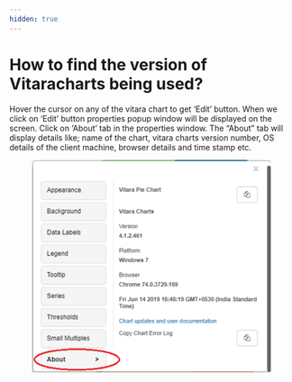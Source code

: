 ```yaml
---
hidden: true
---
```


# How to find the version of Vitaracharts being used?

Hover the cursor on any of the vitara chart to get ‘Edit’ button. When we click on ‘Edit’ button properties popup window will be displayed on the screen. Click on ‘About’ tab in the properties window. The “About” tab will display details like; name of the chart, vitara charts version number, OS details of the client machine, browser details and time stamp etc.

<figure><img src="../.gitbook/assets/image (7).png" alt=""><figcaption></figcaption></figure>
